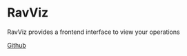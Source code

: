 # RavViz

RavViz provides a frontend interface to view your operations

[Github](https://github.com/ravenprotocol/ravviz.git)